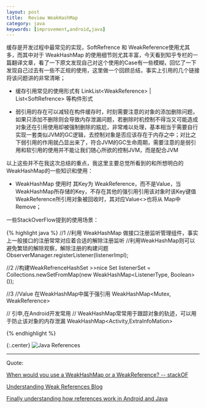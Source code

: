 ```yaml
---
layout: post
title:  Review WeakHashMap
category: java
keywords: [improvement,android,java]
---
```



缓存是开发过程中最常见的实现，SoftRefrence 和 WeakReference使用尤其多，而其中对于 WeakHashMap 的使用细节则尤其丰富，今天看到知乎专栏的一篇翻译文章，看了一下原文发现自己对这个使用的Case有一些模糊，回忆了一下发现自己过去有一些不正规的使用，这里做一个回顾总结，事实上引用的几个链接将该问题讲的非常清晰；


* 缓存引用常见的使用形式有 LinkList<WeakReference<Obj>> |  List<SoftRefrence<Obj>> 等构件形式

* 弱引用的存在可以减轻在构件缓存时，时刻需要注意的对象的添加删除问题，如果只添加不删除则会导致内存泄漏问题，若删除时机控制不得当又可能造成对象还在引用使用却被强制删除的尴尬，非常难以处理，基本相当于需要自行实现一套类似JVM的GC逻辑，去控制对象是否应该存在于内存之中；对比之下弱引用的作用就凸显出来了，符合JVM的GC生命周期，需要注意的是弱引用和软引用的使用并不能让我们随心所欲的控制JVM，而是配合JVM


以上这些并不在我这次总结的重点，我这里主要总觉所看到的和所想明白的WeakHashMap的一些知识和使用：

* WeakHashMap 使用时 其Key为 WeakReference，而不是Value，当WeakHashMap所存储的Key，不存在其他的强引用引用该对象时该Key键值WeakReference<Key>所引用对象被回收时，其对应Value<>也将从 Map中Remove；

一些StackOverFlow提到的使用场景：


{% highlight java %}
//1
//利用 WeakHashMap 做接口注册监听管理组件，事实上一般接口的注册常常对应着合适的解除注册监听
//利用WeakHashMap则可以避免繁琐的解除观察，解除注册的构建问题
ObserverManager.registerListener(listenerImpl);

//2
//构建WeakRefrenceHashSet >>nice
Set<ListenerType> listenerSet = Collections.newSetFromMap(new WeakHashMap<ListenerType, Boolean>());

//3
//Value 在WeakHashMap中属于强引用
WeakHashMap<Mutex, WeakReference<Mutex>>

// 引申,在Android开发常用
// WeakHashMap常常用于跟踪对象的轨迹，可以用于防止该对象的内存泄漏
WeakHashMap<Activity,ExtraInfoMation>

{% endhighlight %}


{:.center}
![Java References](http://javaclee.com/assets/img/20161214/Java_obj_refrence_weak.png)




---

Quote:

[When would you use a WeakHashMap or a WeakReference? -- stackOF](http://stackoverflow.com/questions/154724/when-would-you-use-a-weakhashmap-or-a-weakreference)


[Understanding Weak References Blog](https://community.oracle.com/blogs/enicholas/2006/05/04/understanding-weak-references)

[Finally understanding how references work in Android and Java](https://medium.com/google-developer-experts/finally-understanding-how-references-work-in-android-and-java-26a0d9c92f83#.g2npyahmx)
